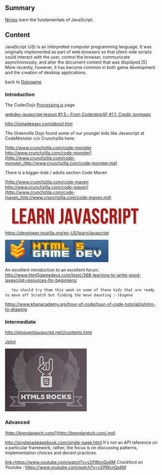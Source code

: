 ## Summary

 [Ninjas](Ninjas.md) learn the fundamentals of
JavaScript. 

## Content

JavaScript (JS) is an interpreted computer programming language. It was
originally implemented as part of web browsers so that client-side
scripts could interact with the user, control the browser, communicate
asynchronously, and alter the document content that was displayed.\[5\]
More recently, however, it has become common in both game development
and the creation of desktop applications.

back to [Dojogame](Dojogame.md)

### Introduction

The CoderDojo [Processing.js](Processing.js.md) page

[webdev-javascript-lesson \#1,5.- From CoderdojoSF \#1,1. Credit:
jonmagic](https://github.com/CoderDojoSF/webdev-javascript-lesson)

<http://jsmadeeasy.com/about.htm>

The Greenville Dojo found some of our younger kids like Javascript at
CodeMonster c/o Crunchzilla here:

[http://www.crunchzilla.com/code-monster
http://www.crunchzilla.com/code-monster](http://www.crunchzilla.com/code-monster_http://www.crunchzilla.com/code-monster.md)

There is a bigger-kids / adults section Code Maven

[http://www.crunchzilla.com/code-maven
http://www.crunchzilla.com/code-maven](http://www.crunchzilla.com/code-maven_http://www.crunchzilla.com/code-maven.md)

![LearnJS.png](../files/img/LearnJS.png
"LearnJS.png")<https://developer.mozilla.org/en-US/learn/javascript>

![Html5gamedevs.png](../files/img/Html5gamedevs.png "Html5gamedevs.png")

An excellent introduction to an excellent forum.
<http://www.html5gamedevs.com/topic/368-learning-to-write-good-javascript-resources-for-beginners/>

`   You should try them this week on some of those kids that are ready to move off Scratch but finding the move daunting :-)Eugene`

<https://www.khanacademy.org/hour-of-code/hour-of-code-tutorial/p/intro-to-drawing>

### Intermediate

<http://eloquentjavascript.net//contents.html>

[Jslint](http://www.jslint.com/)

![html5rocks.png](../files/img/html5rocks.png "html5rocks.png")

### Advanced

[http://brendaneich.com/](http://brendaneich.com/.md)

<http://singlepageappbook.com/single-page.html> It's not an API
reference on a particular framework, rather, the focus is on discussing
patterns, implementation choices and decent
practices.

[link=<https://www.youtube.com/watch?v=v2ifWcnQs6M>](file:crockfordonyoutube.png.md)
Crockford on Youtube : <https://www.youtube.com/watch?v=v2ifWcnQs6M>
